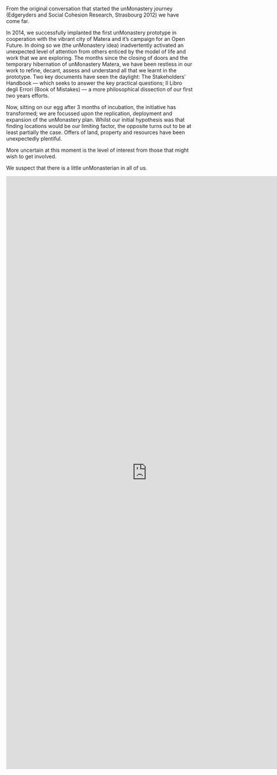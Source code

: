 From the original conversation that started the unMonastery journey (Edgeryders and Social Cohesion Research, Strasbourg 2012) we have come far.  

In 2014, we successfully implanted the first unMonastery prototype in cooperation with the vibrant city of Matera and it’s campaign for an Open Future.  In doing so we (the unMonastery idea) inadvertently activated an unexpected level of attention from others enticed by the model of life and work that we are exploring.  The months since the closing of doors and the temporary hibernation of unMonastery Matera, we have been restless in our work to refine, decant, assess and understand all that we learnt in the prototype.  Two key documents have seen the daylight:  The Stakeholders’ Handbook — which seeks to answer the key practical questions; Il Libro degli Errori (Book of Mistakes) — a more philosophical dissection of our first two years efforts. 

Now, sitting on our egg after 3 months of incubation, the initiative has transformed;  we are focussed upon the replication, deployment and expansion of the unMonastery plan. Whilst our initial hypothesis was that finding locations would be our limiting factor, the opposite turns out to be at least partially the case.  Offers of land, property and resources have been unexpectedly plentiful.

More uncertain at this moment is the level of interest from those that might wish to get involved.  

We suspect that there is a little unMonasterian in all of us.

<iframe src="https://docs.google.com/forms/d/1j_PJYPX8VbnzlH-GFfQiF7vX5IfIWnrrQv3ZcXgQONI/viewform?embedded=true" width="760" height="1600" frameborder="0" marginheight="0" marginwidth="0">Loading...</iframe>

<style>
.ss-base-body {
	background-color: #FFF;
	background-image: none;
}
</style>
